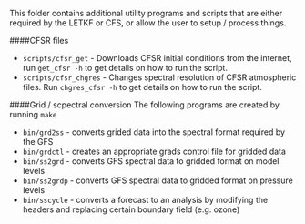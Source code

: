 This folder contains additional utility programs and scripts that are either required by the LETKF or CFS, or allow the user to setup / process things.


####CFSR files
* `scripts/cfsr_get` - Downloads CFSR initial conditions from the internet, run `get_cfsr -h` to get details on how to run the script.
* `scripts/cfsr_chgres` - Changes spectral resolution of CFSR atmospheric files. Run `chgres_cfsr -h` to get details on how to run the script.

####Grid / scpectral conversion
The following programs are created by running `make`
* `bin/grd2ss` - converts grided data into the spectral format required by the GFS
* `bin/grdctl` - creates an appropriate grads control file for gridded data
* `bin/ss2grd` - converts GFS spectral data to gridded format on model levels
* `bin/ss2grdp` - converts GFS spectral data to gridded format on pressure levels
* `bin/sscycle` - converts a forecast to an analysis by modifying the headers and replacing certain boundary field (e.g. ozone)


